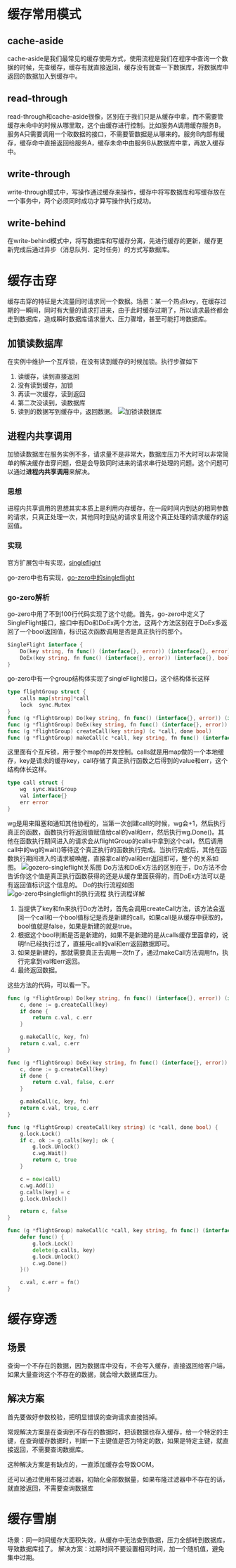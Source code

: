 # 缓存常用模式

## cache-aside
cache-aside是我们最常见的缓存使用方式，使用流程是我们在程序中查询一个数据的时候，先查缓存，缓存有就直接返回，缓存没有就查一下数据库，将数据库中返回的数据加入到缓存中。

## read-through
read-through和cache-aside很像，区别在于我们只是从缓存中拿，而不需要管缓存未命中的时候从哪里取，这个由缓存进行控制。比如服务A调用缓存服务B，服务A只需要调用一个取数据的接口，不需要管数据是从哪来的。服务B内部有缓存，缓存命中直接返回给服务A，缓存未命中由服务B从数据库中拿，再放入缓存中。

## write-through
write-through模式中，写操作通过缓存来操作，缓存中将写数据库和写缓存放在一个事务中，两个必须同时成功才算写操作执行成功。

## write-behind
在write-behind模式中，将写数据库和写缓存分离，先进行缓存的更新，缓存更新完成后通过异步（消息队列、定时任务）的方式写数据库。

# 缓存击穿
缓存击穿的特征是大流量同时请求同一个数据。场景：某一个热点key，在缓存过期的一瞬间，同时有大量的请求打进来，由于此时缓存过期了，所以请求最终都会走到数据库，造成瞬时数据库请求量大、压力骤增，甚至可能打垮数据库。
## 加锁读数据库
在实例中维护一个互斥锁，在没有读到缓存的时候加锁。执行步骤如下
1. 读缓存，读到直接返回
2. 没有读到缓存，加锁
3. 再读一次缓存，读到返回
4. 第二次没读到，读数据库
5. 读到的数据写到缓存中，返回数据。
![加锁读数据库](笔记图例/缓存/readdb-with-mutex.png)

## 进程内共享调用
加锁读数据库在服务实例不多，请求量不是非常大，数据库压力不大时可以非常简单的解决缓存击穿问题，但是会导致同时进来的请求串行处理的问题。这个问题可以通过**进程内共享调用**来解决。
### 思想
进程内共享调用的思想其实本质上是利用内存缓存，在一段时间内到达的相同参数的请求，只真正处理一次，其他同时到达的请求复用这个真正处理的请求缓存的返回值。
### 实现
官方扩展包中有实现，[singleflight](https://github.com/golang/sync/blob/master/singleflight/singleflight.go)

go-zero中也有实现，[go-zero中的singleflight](https://github.com/zeromicro/go-zero/blob/a91c3907a8f68b6f08b1bad0125d7d5016105032/core/syncx/singleflight.go#L34)

### go-zero解析
go-zero中用了不到100行代码实现了这个功能。首先，go-zero中定义了SingleFlight接口，接口中有Do和DoEx两个方法，这两个方法区别在于DoEx多返回了一个bool返回值，标识这次函数调用是否是真正执行的那个。
```go 
SingleFlight interface {
	Do(key string, fn func() (interface{}, error)) (interface{}, error)
	DoEx(key string, fn func() (interface{}, error)) (interface{}, bool, error)
}
```
go-zero中有一个group结构体实现了singleFlight接口，这个结构体长这样
```go
type flightGroup struct {
	calls map[string]*call
	lock  sync.Mutex
}
func (g *flightGroup) Do(key string, fn func() (interface{}, error)) (interface{}, error) 
func (g *flightGroup) DoEx(key string, fn func() (interface{}, error)) (val interface{}, fresh bool, err error)
func (g *flightGroup) createCall(key string) (c *call, done bool) 
func (g *flightGroup) makeCall(c *call, key string, fn func() (interface{}, error))
```
这里面有个互斥锁，用于整个map的并发控制。calls就是用map做的一个本地缓存，key是请求的缓存key，call存储了真正执行函数之后得到的value和err，这个结构体长这样。
```go
type call struct {
	wg  sync.WaitGroup
	val interface{}
	err error
}
```
wg是用来阻塞和通知其他协程的，当第一次创建call的时候，wg会+1，然后执行真正的函数，函数执行将返回值赋值给call的val和err，然后执行wg.Done()。其他在函数执行期间进入的请求会从flightGroup的calls中拿到这个call，然后调用call中的wg的wait()等待这个真正执行的函数执行完成。当执行完成后，其他在函数执行期间进入的请求被唤醒，直接拿call的val和err返回即可，整个的关系如图。
![gozero-singleflight关系图](./笔记图例/缓存/gozero-singleflight-relationship.png)
Do方法和DoEx方法的区别在于，Do方法不会告诉你这个值是真正执行函数获得的还是从缓存里面获得的，而DoEx方法可以是有返回值标识这个信息的。
Do的执行流程如图
![go-zero中singleflight的执行流程](./笔记图例/缓存/gozero-singleflight-do.png)
执行流程详解
1. 当提供了key和fn来执行Do方法时，首先会调用createCall方法，该方法会返回一个call和一个bool值标记是否是新建的call，如果call是从缓存中获取的，bool值就是false，如果是新建的就是true。
2. 根据这个bool判断是否是新建的，如果不是新建的是从calls缓存里面拿的，说明fn已经执行过了，直接用call的val和err返回数据即可。
3. 如果是新建的，那就需要真正去调用一次fn了，通过makeCall方法调用fn，执行完拿到val和err返回。
4. 最终返回数据。

这些方法的代码，可以看一下。
```go 
func (g *flightGroup) Do(key string, fn func() (interface{}, error)) (interface{}, error) {
	c, done := g.createCall(key)
	if done {
		return c.val, c.err
	}

	g.makeCall(c, key, fn)
	return c.val, c.err
}

func (g *flightGroup) DoEx(key string, fn func() (interface{}, error)) (val interface{}, fresh bool, err error) {
	c, done := g.createCall(key)
	if done {
		return c.val, false, c.err
	}

	g.makeCall(c, key, fn)
	return c.val, true, c.err
}

func (g *flightGroup) createCall(key string) (c *call, done bool) {
	g.lock.Lock()
	if c, ok := g.calls[key]; ok {
		g.lock.Unlock()
		c.wg.Wait()
		return c, true
	}

	c = new(call)
	c.wg.Add(1)
	g.calls[key] = c
	g.lock.Unlock()

	return c, false
}

func (g *flightGroup) makeCall(c *call, key string, fn func() (interface{}, error)) {
	defer func() {
		g.lock.Lock()
		delete(g.calls, key)
		g.lock.Unlock()
		c.wg.Done()
	}()

	c.val, c.err = fn()
}

```

# 缓存穿透
## 场景
查询一个不存在的数据，因为数据库中没有，不会写入缓存，直接返回给客户端，如果大量查询这个不存在的数据，就会增大数据库压力。
## 解决方案
首先要做好参数校验，把明显错误的查询请求直接挡掉。

常规解决方案是在查询到不存在的数据时，把该数据也存入缓存，给一个特定的主键，在查询缓存数据时，判断一下主键值是否为特定的数，如果是特定主键，就直接返回，不需要查询数据库。

这种解决方案是有缺点的，一直添加缓存会导致OOM。

还可以通过使用布隆过滤器，初始化全部数据量，如果布隆过滤器中不存在的话，就直接返回，不需要查询数据库





# 缓存雪崩
场景：同一时间缓存大面积失效，从缓存中无法查到数据，压力全部转到数据库，导致数据库挂了。
解决方案：过期时间不要设置相同时间，加一个随机值，避免集中过期。
